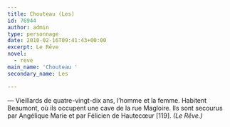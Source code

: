 ```yaml
---
title: Chouteau (Les)
id: 76944
author: admin
type: personnage
date: 2010-02-16T09:41:43+00:00
excerpt: Le Rêve
novel:
  - reve
main_name: 'Chouteau '
secondary_name: Les

---
```

— Vieillards de quatre-vingt-dix ans, l&rsquo;homme et la femme. Habitent Beaumont, où ils occupent une cave de la rue Magloire. Ils sont secourus par Angélique Marie et par Félicien de Hautecœur [119]. _(Le Rêve.)_